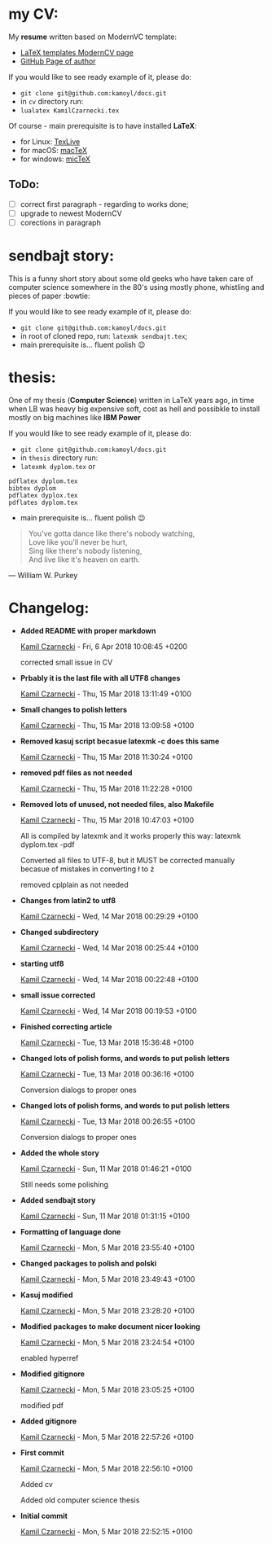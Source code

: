 # my CV:
My **resume** written based on ModernVC template: 
* [LaTeX templates ModernCV page](http://www.latextemplates.com/template/moderncv-cv-and-cover-letter)
* [GitHub Page of author](https://github.com/xdanaux/moderncv)

If you would like to see ready example of it, please do:
* ```git clone git@github.com:kamoyl/docs.git```
* in ```cv``` directory run:
* ```lualatex KamilCzarnecki.tex```

Of course - main prerequisite is to have installed **LaTeX**: 
* for Linux: [TexLive](http://www.tug.org/texlive/)
* for macOS: [macTeX](http://www.tug.org/mactex/)
* for windows: [micTeX](https://miktex.org/)

## ToDo:
- [ ] correct first paragraph - regarding to works done;
- [ ] upgrade to newest ModernCV
- [ ] corections in paragraph

# sendbajt story:
This is a funny short story about some old geeks who have taken care of computer science 
somewhere in the 80's using mostly phone, whistling and pieces of paper  :bowtie:  

If you would like to see ready example of it, please do:
* ```git clone git@github.com:kamoyl/docs.git```
* in root of cloned repo, run: ```latexmk sendbajt.tex```;
* main prerequisite is... fluent polish :wink:

# thesis:
One of my thesis (**Computer Science**) written in LaTeX years ago, in time when LB was heavy big
expensive soft, cost as hell and possibkle to install mostly on big machines like **IBM Power**  

If you would like to see ready example of it, please do:
* ```git clone git@github.com:kamoyl/docs.git```
* in ```thesis``` directory run:
* ```latexmk dyplom.tex``` or 
```
pdflatex dyplom.tex
bibtex dyplom
pdflatex dyplox.tex
pdflates dyplom.tex
```
* main prerequisite is... fluent polish :wink:

> You've gotta dance like there's nobody watching,  
> Love like you'll never be hurt,  
> Sing like there's nobody listening,  
> And live like it's heaven on earth.  

― William W. Purkey

# Changelog:

* __Added README with proper markdown__

    [Kamil Czarnecki](kamoyl@outlook.com) - Fri, 6 Apr 2018 10:08:45 +0200
    
    corrected small issue in CV
    

* __Prbably it is the last file with all UTF8 changes__

    [Kamil Czarnecki](kamoyl@outlook.com) - Thu, 15 Mar 2018 13:11:49 +0100
    
    

* __Small changes to polish letters__

    [Kamil Czarnecki](kamoyl@outlook.com) - Thu, 15 Mar 2018 13:09:58 +0100
    
    

* __Removed kasuj script becasue latexmk -c does this same__

    [Kamil Czarnecki](kamoyl@outlook.com) - Thu, 15 Mar 2018 11:30:24 +0100
    
    

* __removed pdf files as not needed__

    [Kamil Czarnecki](kamoyl@outlook.com) - Thu, 15 Mar 2018 11:22:28 +0100
    
    

* __Removed lots of unused, not needed files, also Makefile__

    [Kamil Czarnecki](kamoyl@outlook.com) - Thu, 15 Mar 2018 10:47:03 +0100
    
    All is compiled by latexmk and it works properly this way: latexmk dyplom.tex
    -pdf
    
    Converted all files to UTF-8, but it MUST be corrected manually becasue of
    mistakes in converting ł to ż
    
    removed cplplain as not needed
    

* __Changes from latin2 to utf8__

    [Kamil Czarnecki](kamoyl@outlook.com) - Wed, 14 Mar 2018 00:29:29 +0100
    
    

* __Changed subdirectory__

    [Kamil Czarnecki](kamoyl@outlook.com) - Wed, 14 Mar 2018 00:25:44 +0100
    
    

* __starting utf8__

    [Kamil Czarnecki](kamoyl@outlook.com) - Wed, 14 Mar 2018 00:22:48 +0100
    
    

* __small issue corrected__

    [Kamil Czarnecki](kamoyl@outlook.com) - Wed, 14 Mar 2018 00:19:53 +0100
    
    

* __Finished correcting article__

    [Kamil Czarnecki](kamoyl@outlook.com) - Tue, 13 Mar 2018 15:36:48 +0100
    
    

* __Changed lots of polish forms, and words to put polish letters__

    [Kamil Czarnecki](kamoyl@outlook.com) - Tue, 13 Mar 2018 00:36:16 +0100
    
    Conversion dialogs to proper ones
    

* __Changed lots of polish forms, and words to put polish letters__

    [Kamil Czarnecki](kamoyl@outlook.com) - Tue, 13 Mar 2018 00:26:55 +0100
    
    Conversion dialogs to proper ones
    

* __Added the whole story__

    [Kamil Czarnecki](kamoyl@outlook.com) - Sun, 11 Mar 2018 01:46:21 +0100
    
    Still needs some polishing
    

* __Added sendbajt story__

    [Kamil Czarnecki](kamoyl@outlook.com) - Sun, 11 Mar 2018 01:31:15 +0100
    
    

* __Formatting of language done__

    [Kamil Czarnecki](kamoyl@outlook.com) - Mon, 5 Mar 2018 23:55:40 +0100
    
    

* __Changed packages to polish and polski__

    [Kamil Czarnecki](kamoyl@outlook.com) - Mon, 5 Mar 2018 23:49:43 +0100
    
    

* __Kasuj modified__

    [Kamil Czarnecki](kamoyl@outlook.com) - Mon, 5 Mar 2018 23:28:20 +0100
    
    

* __Modified packages to make document nicer looking__

    [Kamil Czarnecki](kamoyl@outlook.com) - Mon, 5 Mar 2018 23:24:54 +0100
    
    enabled hyperref
    

* __Modified gitignore__

    [Kamil Czarnecki](kamoyl@outlook.com) - Mon, 5 Mar 2018 23:05:25 +0100
    
    modified pdf
    

* __Added gitignore__

    [Kamil Czarnecki](kamoyl@outlook.com) - Mon, 5 Mar 2018 22:57:26 +0100
    
    

* __First commit__

    [Kamil Czarnecki](kamoyl@outlook.com) - Mon, 5 Mar 2018 22:56:10 +0100
    
    Added cv
    
    Added old computer science thesis
    

* __Initial commit__

    [Kamil Czarnecki](kamoyl@outlook.com) - Mon, 5 Mar 2018 22:52:15 +0100
 
